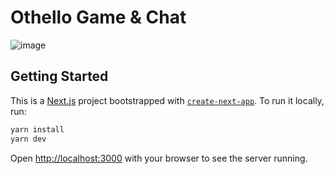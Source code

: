 # Othello Game & Chat

![image](https://user-images.githubusercontent.com/7469145/114292707-c48f4f00-9a66-11eb-92af-b4ec7b9512fa.png)

## Getting Started

This is a [Next.js](https://nextjs.org/) project bootstrapped with [`create-next-app`](https://github.com/vercel/next.js/tree/canary/packages/create-next-app).
To run it locally, run:

```bash
yarn install
yarn dev
```

Open [http://localhost:3000](http://localhost:3000) with your browser to see the server running.
